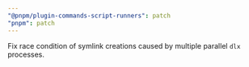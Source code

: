 ```yaml
---
"@pnpm/plugin-commands-script-runners": patch
"pnpm": patch
---
```


Fix race condition of symlink creations caused by multiple parallel `dlx` processes.
